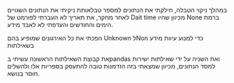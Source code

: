 במהלך ניקוי הטבלה, חילקתי את הנתונים למספר טבלאותת ניקיתי את הנתונים השגויים  לאחר מחקר, את תאריך לא העברתי לפורמט של Dait time מכיוון שהיו None  ברמת הימים והחודשים והעדפתי לא לאבד מידע.

הפכתי את כל האירגונים שמופיע בהם Unknown לNon  כדי למנוע עיוות מידע בשאילתות 

את קבוצת השאילתות הראשונה עשיתי בpandas ואת השניה על ידי שאילתות ישירות למסד הנתונים, מכיוון שמצאתי בזה הזדמנות טובה להתעסק בספריות אלו ולהשלים חוסר בנושא.

